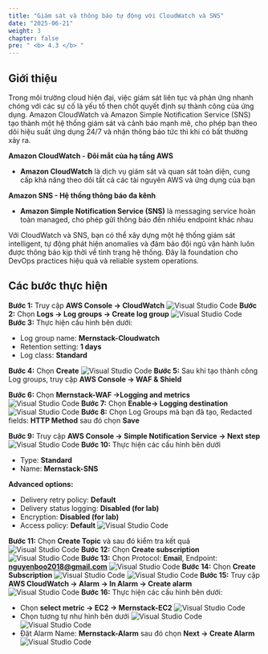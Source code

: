 ```yaml
---
title: "Giám sát và thông báo tự động với CloudWatch và SNS"
date: "2025-06-21"
weight: 3
chapter: false
pre: " <b> 4.3 </b> "
---
```


## Giới thiệu

Trong môi trường cloud hiện đại, việc giám sát liên tục và phản ứng nhanh chóng với các sự cố là yếu tố then chốt quyết định sự thành công của ứng dụng. Amazon CloudWatch và Amazon Simple Notification Service (SNS) tạo thành một hệ thống giám sát và cảnh báo mạnh mẽ, cho phép bạn theo dõi hiệu suất ứng dụng 24/7 và nhận thông báo tức thì khi có bất thường xảy ra.

**Amazon CloudWatch - Đôi mắt của hạ tầng AWS**

- **Amazon CloudWatch** là dịch vụ giám sát và quan sát toàn diện, cung cấp khả năng theo dõi tất cả các tài nguyên AWS và ứng dụng của bạn

**Amazon SNS - Hệ thống thông báo đa kênh**

- **Amazon Simple Notification Service (SNS)** là messaging service hoàn toàn managed, cho phép gửi thông báo đến nhiều endpoint khác nhau

Với CloudWatch và SNS, bạn có thể xây dựng một hệ thống giám sát intelligent, tự động phát hiện anomalies và đảm bảo đội ngũ vận hành luôn được thông báo kịp thời về tình trạng hệ thống. Đây là foundation cho DevOps practices hiệu quả và reliable system operations.

## Các bước thực hiện

**Bước 1:** Truy cập **AWS Console -> CloudWatch**
![Visual Studio Code](/images/4.Security&Monitoring/4.3/1.png)
**Bước 2:** Chọn **Logs -> Log groups -> Create log group**
![Visual Studio Code](/images/4.Security&Monitoring/4.3/2.png)
**Bước 3:** Thực hiện cấu hình bên dưới:

- Log group name: **Mernstack-Cloudwatch**
- Retention setting: **1 days**
- Log class: **Standard**

**Bước 4:** Chọn **Create**
![Visual Studio Code](/images/4.Security&Monitoring/4.3/3.png)
**Bước 5:** Sau khi tạo thành công Log groups, truy cập **AWS Console -> WAF & Shield**

**Bước 6:** Chọn **Mernstack-WAF ->Logging and metrics**
![Visual Studio Code](/images/4.Security&Monitoring/4.3/4.png)
**Bước 7:** Chọn **Enable-> Logging destination**
![Visual Studio Code](/images/4.Security&Monitoring/4.3/5.png)
**Bước 8:** Chọn Log Groups mà bạn đã tạo, Redacted fields: **HTTP Method** sau đó chọn **Save**

**Bước 9:** Truy cập **AWS Console -> Simple Notification Service -> Next step**
![Visual Studio Code](/images/4.Security&Monitoring/4.3/6.png)
**Bước 10:** Thực hiện các cấu hình bên dưới

- Type: **Standard**
- Name: **Mernstack-SNS**

**Advanced options:**

- Delivery retry policy: **Default**
- Delivery status logging: **Disabled (for lab)**
- Encryption: **Disabled (for lab)**
- Access policy: **Default**
  ![Visual Studio Code](/images/4.Security&Monitoring/4.3/7.png)

**Bước 11:** Chọn **Create Topic** và sau đó kiểm tra kết quả
![Visual Studio Code](/images/4.Security&Monitoring/4.3/8.png)
**Bước 12:** Chọn **Create subscription**
![Visual Studio Code](/images/4.Security&Monitoring/4.3/9.png)
**Bước 13:** Chọn Protocol: **Email**, Endpoint: **nguyenboo2018@gmail.com**
![Visual Studio Code](/images/4.Security&Monitoring/4.3/10.png)
**Bước 14:** Chọn **Create Subscription**
![Visual Studio Code](/images/4.Security&Monitoring/4.3/11.png)
![Visual Studio Code](/images/4.Security&Monitoring/4.3/12.png)
**Bước 15:** Truy cập **AWS CloudWatch -> Alarm -> In Alarm -> Create alarm**
![Visual Studio Code](/images/4.Security&Monitoring/4.3/13.png)
**Bước 16:** Thực hiện các cấu hình bên dưới:

- Chọn **select metric -> EC2 -> Mernstack-EC2**
  ![Visual Studio Code](/images/4.Security&Monitoring/4.3/14.png)
- Chọn tương tự như hình bên dưới
  ![Visual Studio Code](/images/4.Security&Monitoring/4.3/15.png)
  ![Visual Studio Code](/images/4.Security&Monitoring/4.3/16.png)
- Đặt Alarm Name: **Mernstack-Alarm** sau đó chọn **Next -> Create Alarm**
  ![Visual Studio Code](/images/4.Security&Monitoring/4.3/17.png)
